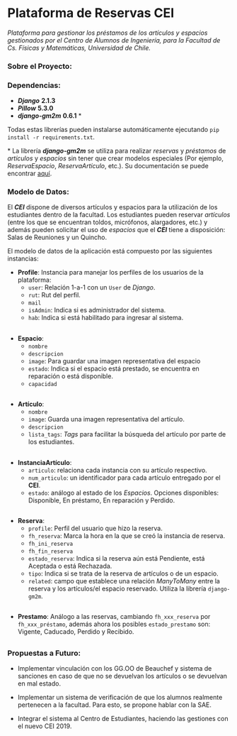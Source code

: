# Plataforma de Reservas CEI

*Plataforma para gestionar los préstamos de los artículos y espacios gestionados por el Centro de Alumnos de Ingeniería, para la Facultad de Cs. Físicas y Matemáticas, Universidad de Chile.*

### Sobre el Proyecto:

### Dependencias:

- ***Django*** **2.1.3**
- ***Pillow*** **5.3.0**
- ***django-gm2m*** **0.6.1** \*

Todas estas librerías pueden instalarse automáticamente ejecutando `pip install -r requirements.txt`.

\* La librería ***django-gm2m*** se utiliza para realizar *reservas* y *préstamos* de *artículos* y *espacios* sin tener que crear modelos especiales (Por ejemplo, *ReservaEspacio*, *ReservaArtículo*, etc.). Su documentación se puede encontrar [aquí](https://django-gm2m.readthedocs.io/en/stable/).


### Modelo de Datos:

El ***CEI*** dispone de diversos artículos y espacios para la utilización de los estudiantes dentro de la facultad. Los estudiantes pueden reservar *artículos* (entre los que se encuentran toldos, micrófonos, alargadores, etc.) y además pueden solicitar el uso de *espacios* que el ***CEI*** tiene a disposición: Salas de Reuniones y un Quincho.

El modelo de datos de la aplicación está compuesto por las siguientes instancias:

- **Profile**: Instancia para manejar los  perfiles de los usuarios de la plataforma:
  - `user`: Relación 1-a-1 con un `User` de *Django*.
  - `rut`: Rut del perfil.
  - `mail`
  - `isAdmin`: Indica si es administrador del sistema.
  - `hab`: Indica si está habilitado para ingresar al sistema.
##
- **Espacio**:
  - `nombre`
  - `descripcion`
  - `image`: Para guardar una imagen representativa del espacio
  - `estado`: Indica si el espacio está prestado, se encuentra en reparación o está disponible.
  - `capacidad`
##
- **Artículo**:
  - `nombre`
  - `image`: Guarda una imagen representativa del artículo.
  - `descripcion`
  - `lista_tags`: *Tags* para facilitar la búsqueda del artículo por parte de los estudiantes.
##
- **InstanciaArtículo**:
  - `articulo`: relaciona cada instancia con su artículo respectivo.
  - `num_articulo`: un identificador para cada artículo entregado por el **CEI**.
  - `estado`: análogo al estado de los *Espacios*. Opciones disponibles: Disponible, En préstamo, En reparación y Perdido.
##
- **Reserva**:
  - `profile`: Perfil del usuario que hizo la reserva.
  - `fh_reserva`: Marca la hora en la que se creó la instancia de reserva.
  - `fh_ini_reserva`
  - `fh_fin_reserva`
  - `estado_reserva`: Indica si la reserva aún está Pendiente, está Aceptada o está Rechazada.
  - `tipo`: Indica si se trata de la reserva de artículos o de un espacio.
  - `related`: campo que establece una relación *ManyToMany* entre la reserva y los artículos/el espacio reservado. Utiliza la librería `django-gm2m`.
##
- **Prestamo**:
  Análogo a las reservas, cambiando `fh_xxx_reserva` por `fh_xxx_préstamo`, además
  ahora los posibles `estado_prestamo` son: Vigente, Caducado, Perdido y Recibido.  
##
### Propuestas a Futuro:

- Implementar vinculación con los GG.OO de Beauchef y sistema de sanciones en caso de que no se devuelvan los artículos o se devuelvan en mal estado.

- Implementar un sistema de verificación de que los alumnos realmente pertenecen a la facultad. Para esto, se propone hablar con la SAE.

- Integrar el sistema al Centro de Estudiantes, haciendo las gestiones con el nuevo CEI 2019.
